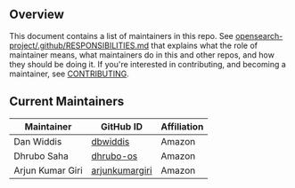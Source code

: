 ## Overview

This document contains a list of maintainers in this repo. See [opensearch-project/.github/RESPONSIBILITIES.md](https://github.com/opensearch-project/.github/blob/main/RESPONSIBILITIES.md#maintainer-responsibilities) that explains what the role of maintainer means, what maintainers do in this and other repos, and how they should be doing it. If you're interested in contributing, and becoming a maintainer, see [CONTRIBUTING](CONTRIBUTING.md).

## Current Maintainers

| Maintainer               | GitHub ID                                               | Affiliation |
| ------------------------ | ------------------------------------------------------- | ----------- |
| Dan Widdis               | [dbwiddis](https://github.com/dbwiddis)                 | Amazon      |
| Dhrubo Saha              | [dhrubo-os](https://github.com/dhrubo-os)               | Amazon      |
| Arjun Kumar Giri         | [arjunkumargiri](https://github.com/arjunkumargiri)     | Amazon      |
